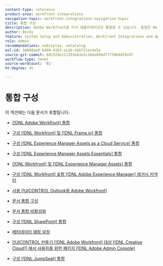 ```yaml
---
content-type: reference
product-area: workfront-integrations
navigation-topic: workfront-integrations-navigation-topic
title: 통합 구성
description: Adobe Workfront을 타사 애플리케이션과 통합할 수 있습니다. 통합은 Workfront의 유틸리티를 확장하고 조직의 요구 사항에 맞게 조정할 수 있습니다.
author: Becky
feature: System Setup and Administration, Workfront Integrations and Apps
role: Admin
recommendations: noDisplay, noCatalog
exl-id: 50088ae0-8460-4163-acab-ebb711acda5a
source-git-commit: 8d2329e111393e83e3c26ee694df7770b8459247
workflow-type: tm+mt
source-wordcount: '81'
ht-degree: 4%

---
```


# 통합 구성

이 섹션에는 다음 문서가 포함됩니다.

* [[!DNL Adobe Workfront] 통합](../../administration-and-setup/configure-integrations/workfront-integrations-1.md)
* [구성 [!DNL Workfront] 및 [!DNL Frame.io] 통합](/help/quicksilver/administration-and-setup/configure-integrations/configure-wf-and-frame.md)
* [구성 [!DNL Experience Manager Assets as a Cloud Service] 통합](../../administration-and-setup/configure-integrations/configure-aacs-integration.md)
* [구성 [!DNL Experience Manager Assets Essentials] 통합](../../documents/adobe-workfront-for-experience-manager-assets-essentials/setup-asset-essentials.md)
* [[!DNL Workfront] 및 [!DNL Experience Manager Assets] 통합](../../documents/workfront-and-experience-manager-integrations/wf-experience-manager-integrations.md)
* [구성 [!DNL Workfront] 포함 [!DNL Adobe Experience Manager] 레거시 커넥터](../../administration-and-setup/configure-integrations/configure-workfront-aem.md)
* [사용 [!UICONTROL Outlook용 Adobe Workfront]](../../administration-and-setup/configure-integrations/enable-workfront-for-outlook.md)
* [문서 통합 구성](../../administration-and-setup/configure-integrations/configure-document-integrations.md)
* [문서 통합 비활성화](../../administration-and-setup/configure-integrations/disable-document-integrations.md)
* [구성 [!DNL SharePoint] 통합](../../administration-and-setup/configure-integrations/configure-sharepoint-integration.md)
* [메타데이터 매핑 설정](../../administration-and-setup/configure-integrations/set-up-metadata-mapping.md)
* [[!UICONTROL 만들기 [!DNL Adobe Workfront] 대상 [!DNL Creative Cloud]] 에서 사용자를 위한 패키지 [!DNL Adobe Admin Console]](/help/quicksilver/administration-and-setup/configure-integrations/create-plugin-only-packages.md)

  <!--
  <li data-mc-conditions="QuicksilverOrClassic.Draft mode"><a href="../../administration-and-setup/configure-integrations/create-oauth-application.md" class="MCXref xref" xrefformat="{para}">Create OAuth2 applications for Workfront integrations</a> </li>
  -->

  <!--
  <li data-mc-conditions="QuicksilverOrClassic.Draft mode"><a href="../../administration-and-setup/configure-integrations/manage-custom-oauth2-apps.md" class="MCXref xref" xrefformat="{para}">View and manage custom OAuth2 applications</a> </li>
  -->

* [구성 [!DNL JumpSeat] 통합](/help/quicksilver/administration-and-setup/configure-integrations/configure-jumpseat.md)
